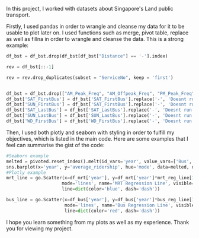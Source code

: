 In this project, I worked with datasets about Singapore's Land public transport.

Firstly, I used pandas in order to wrangle and cleanse my data for it to be usable to plot later on. I used functions such as merge, pivot table, replace as well as fillna in order to wrangle and cleanse the data. This is a strong example:

```python
df_bst = df_bst.drop(df_bst[df_bst["Distance"] == '-'].index)

rev = df_bst[::-1]

rev = rev.drop_duplicates(subset = "ServiceNo", keep = 'first')


df_bst = df_bst.drop(["AM_Peak_Freq", "AM_Offpeak_Freq", "PM_Peak_Freq", "Unnamed: 0_x", "Unnamed: 0_y","PM_Offpeak_Freq"], axis='columns')
df_bst['SAT_FirstBus'] = df_bst['SAT_FirstBus'].replace('-', 'Doesnt run')
df_bst['SUN_FirstBus'] = df_bst['SAT_FirstBus'].replace('-', 'Doesnt run')
df_bst['SAT_LastBus'] = df_bst['SAT_LastBus'].replace('-', 'Doesnt run')
df_bst['SUN_LastBus'] = df_bst['SUN_LastBus'].replace('-', 'Doesnt run')
df_bst['WD_FirstBus'] = df_bst['WD_FirstBus'].replace('-', 'Doesnt run')

```

Then, I used both plotly and seaborn with styling in order to fulfill my objectives, which is listed in the main code. Here are some examples that I feel can summarise the gist of the code:

```python
#Seaborn example
melted = pivoted.reset_index().melt(id_vars='year', value_vars=['Bus', 'MRT'], value_name='average_ridership')
sns.barplot(x='year', y='average_ridership', hue='mode', data=melted, dodge=False)
#Plotly example
mrt_line = go.Scatter(x=df_mrt['year'], y=df_mrt['year']*mrt_reg_line[1] + mrt_reg_line[0],
                     mode='lines', name='MRT Regression Line', visible=True,
                     line=dict(color='blue', dash='dash'))

bus_line = go.Scatter(x=df_bus['year'], y=df_bus['year']*bus_reg_line[1] + bus_reg_line[0],
                      mode='lines', name='Bus Regression Line', visible=True,
                      line=dict(color='red', dash='dash'))

```

I hope you learn something from my plots as well as my experience. Thank you for viewing my project.